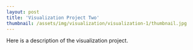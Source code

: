 ```yaml
---
layout: post
title: 'Visualization Project Two'
thumbnail: /assets/img/visualization/visualization-1/thumbnail.jpg
---
```

Here is a description of the visualization project.
